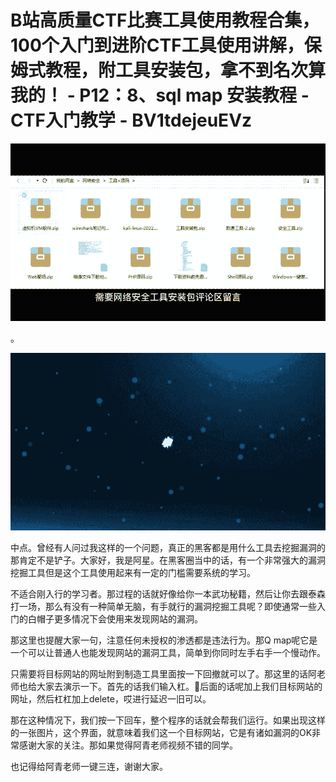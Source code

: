 # B站高质量CTF比赛工具使用教程合集，100个入门到进阶CTF工具使用讲解，保姆式教程，附工具安装包，拿不到名次算我的！ - P12：8、sql map 安装教程 - CTF入门教学 - BV1tdejeuEVz

![](img/b3c20b706ec394f544962078801b9add_0.png)

。

![](img/b3c20b706ec394f544962078801b9add_2.png)

中点。曾经有人问过我这样的一个问题，真正的黑客都是用什么工具去挖掘漏洞的那肯定不是铲子。大家好，我是阿星。在黑客圈当中的话，有一个非常强大的漏洞挖掘工具但是这个工具使用起来有一定的门槛需要系统的学习。

不适合刚入行的学习者。那过程的话就好像给你一本武功秘籍，然后让你去跟泰森打一场，那么有没有一种简单无脑，有手就行的漏洞挖掘工具呢？即使通常一些入门的白帽子更多情况下会使用来发现网站的漏洞。

那这里也提醒大家一句，注意任何未授权的渗透都是违法行为。那Q map呢它是一个可以让普通人也能发现网站的漏洞工具，简单到你同时左手右手一个慢动作。

只需要将目标网站的网址附到制造工具里面按一下回撤就可以了。那这里的话阿老师也给大家去演示一下。首先的话我们输入杠。🎼后面的话呢加上我们目标网站的网址，然后杠杠加上delete，哎进行延迟一旧可以。

那在这种情况下，我们按一下回车，整个程序的话就会帮我们运行。如果出现这样的一张图片，这个界面，就意味着我们这一个目标网站，它是有诸如漏洞的OK非常感谢大家的关注。那如果觉得阿青老师视频不错的同学。

也记得给阿青老师一键三连，谢谢大家。